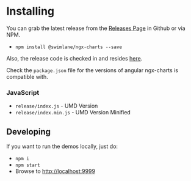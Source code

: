 # Installing

You can grab the latest release from the [Releases Page](https://github.com/swimlane/ngx-charts/releases) in Github or via NPM.

- `npm install @swimlane/ngx-charts --save`

Also, the release code is checked in and resides [here](https://github.com/swimlane/ngx-charts/tree/master/release).

Check the `package.json` file for the versions of angular ngx-charts is compatible with.

### JavaScript

- `release/index.js` - UMD Version
- `release/index.min.js` - UMD Version Minified

## Developing

If you want to run the demos locally, just do:

- `npm i`
- `npm start`
- Browse to [http://localhost:9999](http://localhost:9999)
